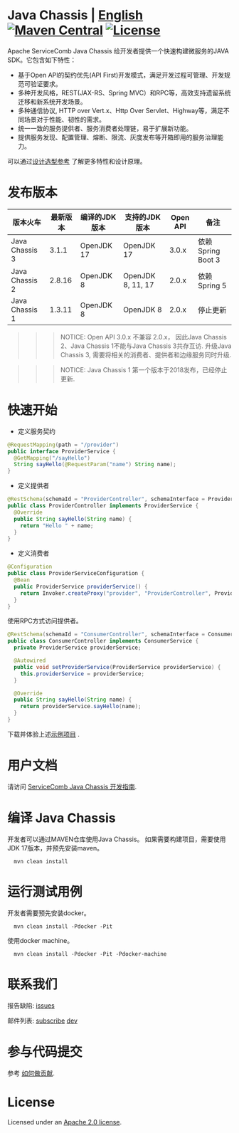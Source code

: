 # Java Chassis | [English](README.md) [![Maven Central](https://maven-badges.herokuapp.com/maven-central/org.apache.servicecomb/java-chassis-core/badge.svg)](http://search.maven.org/#search%7Cga%7C1%7Corg.apache.servicecomb) [![License](https://img.shields.io/badge/license-Apache%202-4EB1BA.svg)](https://www.apache.org/licenses/LICENSE-2.0.html) 

Apache ServiceComb Java Chassis 给开发者提供一个快速构建微服务的JAVA SDK。它包含如下特性：

* 基于Open API的契约优先(API First)开发模式，满足开发过程可管理、开发规范可验证要求。
* 多种开发风格，REST(JAX-RS、Spring MVC）和RPC等，高效支持遗留系统迁移和新系统开发场景。
* 多种通信协议, HTTP over Vert.x、Http Over Servlet、Highway等，满足不同场景对于性能、韧性的需求。
* 统一一致的服务提供者、服务消费者处理链，易于扩展新功能。
* 提供服务发现、配置管理、熔断、限流、灰度发布等开箱即用的服务治理能力。

可以通过[设计选型参考](https://servicecomb.apache.org/references/java-chassis/zh_CN/start/design.html) 了解更多特性和设计原理。

# 发布版本

| 版本火车           | 最新版本   | 编译的JDK版本   | 支持的JDK版本          | Open API | 备注              |
|----------------|--------|------------|-------------------|----------|-----------------|
| Java Chassis 3 | 3.1.1  | OpenJDK 17 | OpenJDK 17        | 3.0.x    | 依赖Spring Boot 3 |
| Java Chassis 2 | 2.8.16 | OpenJDK 8  | OpenJDK 8, 11, 17 | 2.0.x    | 依赖Spring 5      |
| Java Chassis 1 | 1.3.11 | OpenJDK 8  | OpenJDK 8         | 2.0.x    | 停止更新            |

>>>NOTICE: Open API 3.0.x 不兼容 2.0.x， 因此Java Chassis 2、Java Chassis 1不能与Java Chassis 3共存互访. 升级Java Chassis 3, 需要将相关的消费者、提供者和边缘服务同时升级.

>>>NOTICE: Java Chassis 1 第一个版本于2018发布，已经停止更新.

# 快速开始

* 定义服务契约

```java
@RequestMapping(path = "/provider")
public interface ProviderService {
  @GetMapping("/sayHello")
  String sayHello(@RequestParam("name") String name);
}
```

* 定义提供者

```java
@RestSchema(schemaId = "ProviderController", schemaInterface = ProviderService.class)
public class ProviderController implements ProviderService {
  @Override
  public String sayHello(String name) {
    return "Hello " + name;
  }
}
```

* 定义消费者

```java
@Configuration
public class ProviderServiceConfiguration {
  @Bean
  public ProviderService providerService() {
    return Invoker.createProxy("provider", "ProviderController", ProviderService.class);
  }
}
```

使用RPC方式访问提供者。 

```java
@RestSchema(schemaId = "ConsumerController", schemaInterface = ConsumerService.class)
public class ConsumerController implements ConsumerService {
  private ProviderService providerService;

  @Autowired
  public void setProviderService(ProviderService providerService) {
    this.providerService = providerService;
  }

  @Override
  public String sayHello(String name) {
    return providerService.sayHello(name);
  }
}
```

下载并体验上述[示例项目](https://servicecomb.apache.org/references/java-chassis/zh_CN/start/first-sample.html) .

# 用户文档

请访问 [ServiceComb Java Chassis 开发指南][java-chassis-developer-guide].

[java-chassis-developer-guide]:  https://servicecomb.apache.org/references/java-chassis/zh_CN/

# 编译 Java Chassis

开发者可以通过MAVEN仓库使用Java Chassis。 如果需要构建项目，需要使用JDK 17版本，并预先安装maven。 

      mvn clean install

# 运行测试用例

开发者需要预先安装docker。

      mvn clean install -Pdocker -Pit

使用docker machine。

      mvn clean install -Pdocker -Pit -Pdocker-machine

# 联系我们

报告缺陷: [issues](https://issues.apache.org/jira/browse/SCB)

邮件列表: [subscribe](mailto:dev-subscribe@servicecomb.apache.org)  [dev](https://lists.apache.org/list.html?dev@servicecomb.apache.org)

# 参与代码提交

参考 [如何做贡献](http://servicecomb.apache.org/cn/developers/contributing).

# License
Licensed under an [Apache 2.0 license](LICENSE).
